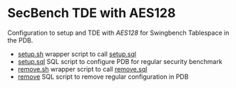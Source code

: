 # SecBench TDE with AES128

Configuration to setup and TDE with *AES128* for Swingbench Tablespace in the PDB.

- [setup.sh](setup.sh) wrapper script to call [setup.sql](setup.sql)
- [setup.sql](setup.sql) SQL script to configure PDB for regular security benchmark
- [remove.sh](setup.sh) wrapper script to call [remove.sql](remove)
- [remove](remove) SQL script to remove regular configuration in PDB

